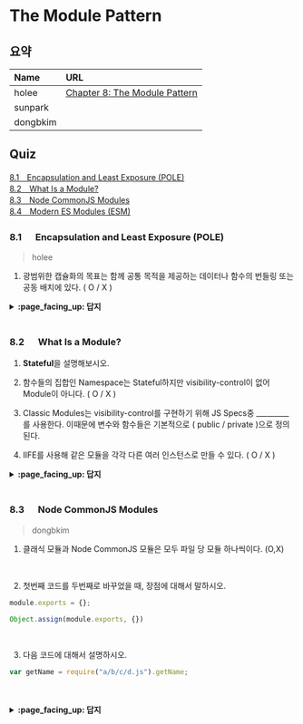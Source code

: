 # The Module Pattern

## 요약
| Name | URL |
|:---|:---|
| holee | [Chapter 8: The Module Pattern](https://github.com/hochan222/Everything-in-JavaScript/wiki/Chapter-8:-The-Module-Pattern) |
| sunpark |  |
| dongbkim |  |

## Quiz
[8.1　Encapsulation and Least Exposure (POLE)](#81---Encapsulation-and-Least-Exposure-POLE)<br>
[8.2　What Is a Module?](#82---What-Is-a-Module)<br>
[8.3　Node CommonJS Modules](#83---Node-CommonJS-Modules)<br>
[8.4　Modern ES Modules (ESM)](#84---Modern-ES-Modules-ESM)<br>

### 8.1 　  Encapsulation and Least Exposure (POLE)

> holee

1. 광범위한 캡슐화의 목표는 함께 공통 목적을 제공하는 데이터나 함수의 번들링 또는 공동 배치에 있다. ( O / X )

<details>
<summary> <b> :page_facing_up: 답지 </b>  </summary>
<div markdown="1">

1. 광범위한 캡슐화의 목표는 함께 공통 목적을 제공하는 데이터나 함수의 번들링 또는 공동 배치에 있다. ( **O** / X )

</div>
</details>
<br>

### 8.2 　  What Is a Module?

1. **Stateful**을 설명해보시오.

2. 함수들의 집합인 Namespace는 Stateful하지만 visibility-control이 없어 Module이 아니다. ( O / X )

3. Classic Modules는 visibility-control를 구현하기 위해 JS Specs중 _________를 사용한다. 이때문에 변수와 함수들은 기본적으로 ( public / private )으로 정의된다.

4. IIFE를 사용해 같은 모듈을 각각 다른 여러 인스턴스로 만들 수 있다. ( O / X )

<details>
<summary> <b> :page_facing_up: 답지 </b>  </summary>
<div markdown="1">

1. **Stateful**을 설명해보시오.
  > A module is also stateful: it maintains some information over time, along with functionality to access and update that information. **p.170** 정리하자면 시간이 지나도 데이터(정보)를 가지고 있고 이를 활용할 수 있는 성질을 말한다.

2. 함수들의 집합인 Namespace는 Stateful하지만 visibility-control이 없어 Module이 아니다. ( O / **X** )
  > Namespace는 함수들의 집합이기 때문에 Stafeful하지 않고 Stateless하다. Namespace의 함수들은 항상 공개적이기 때문에 visibility-control도 없다고 생각할 수 있다. **p.171**

3. Classic Modules는 visibility-control를 구현하기 위해 JS Specs중 **Lexical scope / Closure**를 사용한다. 이때문에 변수와 함수들은 기본적으로 ( public / **private** )으로 정의된다.
  > By virtue of how lexical scope works, defining variables and functions inside your outer module definition function makes everything by default private. Only properties added to the public API object returned from the function will be exported for external public use. **p.175**

4. IIFE를 사용해 같은 모듈을 각각 다른 여러 인스턴스로 만들 수 있다. ( O / **X** )
  > IIFE는 선언 이후 오로지 한번 사용되기 때문에 여러 인스턴스로 만들 수 없다.

</div>
</details>
<br>

### 8.3 　  Node CommonJS Modules

> dongbkim

1. 클래식 모듈과 Node CommonJS 모듈은 모두 파일 당 모듈 하나씩이다. (O,X)

<br/>

2. 첫번째 코드를 두번째로 바꾸었을 때, 장점에 대해서 말하시오.
```js
module.exports = {};
```
```js
Object.assign(module.exports, {})
```

<br/>

3. 다음 코드에 대해서 설명하시오.
```js
var getName = require("a/b/c/d.js").getName;
```

<br/>
<br/>

<details>
<summary> <b> :page_facing_up: 답지 </b>  </summary>
<div markdown="1">

1. X
<br/>
Common Js module 과 ESM이 파일 당 모듈 하나가 원칙이지만 classic module은 아니다. 
<br/>

2. module.exports를 얕은 복사를 함으로 안전성을 높이며, 한 개 이상의 모듈을 추가할 수 있다. 
<br/>

3. d.js의 모듈 인스턴스 중 getName만 access했다.

<br/>
</div>

### 8.4 　  Modern ES Modules (ESM)

> holee

1. 다음과 같이 ESM 코드를 작성하였다. import 코드로 알맞은 것은?

```js
export default function getName(studentID) { 
  // ..
}
```

(1)
```js
import { getName } from "/path/to/students.js";
getName(73);   // Suzy
```

(2)
```js
import getName from "/path/to/students.js";
getName(73);   // Suzy
```

(3)
```js
import getName2 from "/path/to/students.js";
getName(73);   // Suzy
```
<details>
<summary> <b> :page_facing_up: 답지 </b>  </summary>
<div markdown="1">

1. 다음과 같이 ESM 코드를 작성하였다. import 코드로 알맞은 것은?

> (2), (3)  
> [export default]: 파일 전체를 export하고 이름을 마음대로 정할 수 있다.  
> [export 변수]: 해당 변수만 export하고 해당 변수명 그대로 가져와야한다.  

</div>
</details>
<br>
